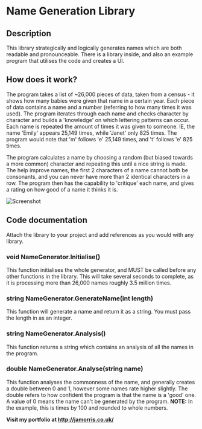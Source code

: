 # Name Generation Library
## Description
This library strategically and logically generates names which are both readable and pronounceable. There is a library inside, and also an
example program that utilises the code and creates a UI.
## How does it work?
The program takes a list of ~26,000 pieces of data, taken from a census - it shows how many babies were given that name in a certain year.
Each piece of data contains a name and a number (referring to how many times it was used). The program iterates through each name and checks
character by character and builds a 'knowledge' on which lettering patterns can occur. Each name is repeated the amount of times it was given 
to someone. IE, the name 'Emily' appears 25,149 times, while 'Janet' only 825 times. The program would note that 'm' follows 'e' 25,149 times,
and 't' follows 'e' 825 times.

The program calculates a name by choosing a random (but biased towards a more common) character and repeating this until a nice string is made.
The help improve names, the first 2 characters of a name cannot both be consonants, and you can never have more than 2 identical characters in a row. The program then has the capability to 'critique' each name, and gives a rating on how good of a name it thinks it is.

![Screenshot](http://i.imgur.com/EzvTunN.png)
## Code documentation
Attach the library to your project and add references as you would with any library.
### void NameGenerator.Initialise()
This function initialises the whole generator, and MUST be called before any other functions in the library. This will take several seconds to
complete, as it is processing more than 26,000 names roughly 3.5 million times.
### string NameGenerator.GenerateName(int length)
This function will generate a name and return it as a string. You must pass the length in as an integer.
### string NameGenerator.Analysis()
This function returns a string which contains an analysis of all the names in the program.
### double NameGenerator.Analyse(string name)
This function analyses the commonness of the name, and generally creates a double between 0 and 1, however some names rate higher slightly.
The double refers to how confident the program is that the name is a 'good' one. A value of 0 means the name can't be generated by the program.
**NOTE:** In the example, this is times by 100 and rounded to whole numbers.

**Visit my portfolio at http://jamorris.co.uk/**
